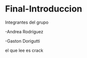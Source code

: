 # Final-Introduccion

Integrantes del grupo

-Andrea Rodríguez

-Gaston Dorigutti

el que lee es crack
